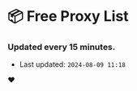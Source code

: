 # :package: Free Proxy List
### Updated every 15 minutes.

- Last updated: `2024-08-09 11:18`

:heart:
